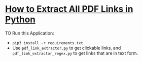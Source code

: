 # [How to Extract All PDF Links in Python](https://www.thepythoncode.com/article/extract-pdf-links-with-python)
TO Run this Application:
- `pip3 install -r requirements.txt`
- Use `pdf_link_extractor.py` to get clickable links, and `pdf_link_extractor_regex.py` to get links that are in text form.
